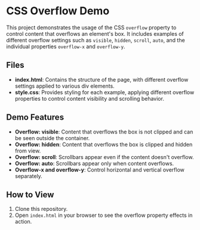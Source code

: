 # CSS Overflow Demo

This project demonstrates the usage of the CSS `overflow` property to control content that overflows an element's box. It includes examples of different overflow settings such as `visible`, `hidden`, `scroll`, `auto`, and the individual properties `overflow-x` and `overflow-y`.

## Files

- **index.html**: Contains the structure of the page, with different overflow settings applied to various div elements.
- **style.css**: Provides styling for each example, applying different overflow properties to control content visibility and scrolling behavior.

## Demo Features

- **Overflow: visible**: Content that overflows the box is not clipped and can be seen outside the container.
- **Overflow: hidden**: Content that overflows the box is clipped and hidden from view.
- **Overflow: scroll**: Scrollbars appear even if the content doesn't overflow.
- **Overflow: auto**: Scrollbars appear only when content overflows.
- **Overflow-x and overflow-y**: Control horizontal and vertical overflow separately.

## How to View

1. Clone this repository.
2. Open `index.html` in your browser to see the overflow property effects in action.
